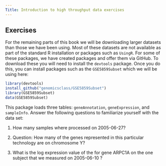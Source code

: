 ```yaml
---
Title: Introduction to high throughput data exercises
---
```


## Exercises

For the remaining parts of this book we will be downloading larger datasets than those we have been using. Most of these datasets are not available as part of the standard R installation or packages such as `UsingR`. For some of these packages, we have created packages and offer them via GitHub. To download these you will need to install the `devtools` package. Once you do this, you can install packages such as the `GSE5859Subset` which we will be using here:


```r
library(devtools)
install_github("genomicsclass/GSE5859Subset")
library(GSE5859Subset)
data(GSE5859Subset)
```

This package loads three tables:  `geneAnnotation`, `geneExpression`, and `sampleInfo`. Answer the following questions to familiarize yourself with the data set:


1. How many samples where processed on 2005-06-27?



2. Question: How many of the genes represented in this particular technology are on chromosome Y? 



3.  What is the log expression value of the for gene ARPC1A
on the one subject that we measured on 2005-06-10 ?


